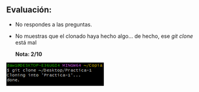 ## Evaluación:

+ No respondes a las preguntas.
+ No muestras que el clonado haya hecho algo... de hecho, ese *git clone* está mal
  
  **Nota: 2/10**


![Imagen 1](/Programacion/.img/Clone.png)
